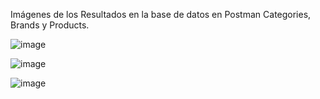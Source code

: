 Imágenes de los Resultados en la base de datos en Postman Categories, Brands y Products.

![image](https://github.com/user-attachments/assets/e4788ed1-ebf7-4f0f-a84c-20cb06ae1eb4)

![image](https://github.com/user-attachments/assets/0cc9ac4c-a6ca-4a6c-ae82-25cb376f8ee7)

![image](https://github.com/user-attachments/assets/feb666b6-fc39-48a6-bd92-e401479595a1)
